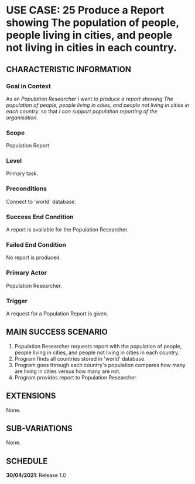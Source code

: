 # USE CASE: 25 Produce a Report showing The population of people, people living in cities, and people not living in cities in each country.

## CHARACTERISTIC INFORMATION

### Goal in Context

As an *Population  Researcher* I want *to produce a report showing The population of people, people living in cities, and people not living in cities in each country.* so that *I can support population reporting of the organisation.*

### Scope

Population Report

### Level

Primary task.

### Preconditions

Connect to 'world' database.

### Success End Condition

A report is available for the Population Researcher.

### Failed End Condition

No report is produced.

### Primary Actor

Population Researcher.

### Trigger

A request for a Population Report is given.

## MAIN SUCCESS SCENARIO

1. Population Researcher requests report with the population of people, people living in cities, and people not living in cities in each country.
2. Program finds all countries stored in 'world' database.
3. Program goes through each country's population compares how many are living in cities versus how many are not.
4. Program provides report to Population Researcher.

## EXTENSIONS

None.

## SUB-VARIATIONS

None.

## SCHEDULE

**30/04/2021**: Release 1.0